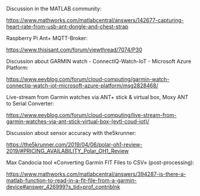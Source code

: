 
Discussion in the MATLAB community:

https://www.mathworks.com/matlabcentral/answers/142677-capturing-heart-rate-from-usb-ant-dongle-and-chest-strap

Raspberry Pi Ant+ MQTT-Broker:

https://www.thisisant.com/forum/viewthread/7074/P30

Discussion about GARMIN watch - ConnectIQ-Watch-IoT - Microsoft Azure Platform:

https://www.eevblog.com/forum/cloud-computing/garmin-watch-connectiq-watch-iot-microsoft-azure-platform/msg2828468/

Live-stream from Garmin watches via ANT+ stick & virtual box, Moxy ANT to Serial Converter:

https://www.eevblog.com/forum/cloud-computing/live-stream-from-garmin-watches-via-ant-stick-virtual-box-(evtl-coud-iot)/

Discussion about sensor accuracy with the5krunner:

https://the5krunner.com/2019/04/06/polar-oh1-review-2019/#PRICING_AVAILABILITY_Polar_OH1_Review

Max Candocia tool «Converting Garmin FIT Files to CSV» (post-processing):

https://www.mathworks.com/matlabcentral/answers/394287-is-there-a-matlab-function-to-read-in-a-fit-file-from-a-garmin-device#answer_426999?s_tid=prof_contriblnk
